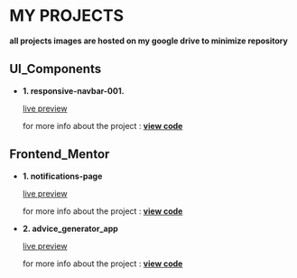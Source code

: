 # MY PROJECTS

**all projects images are hosted on my google drive to minimize repository**

## UI_Components

- **1. responsive-navbar-001.**

  [live preview](https://hassaneljebyly.github.io/projects/responsive-navbar-001/)

  for more info about the project : **[view code](https://github.com/hassaneljebyly/projects/tree/master/responsive-navbar-001)**

## Frontend_Mentor

- **1. notifications-page**

  [live preview](https://hassaneljebyly.github.io/projects/notifications_page/)

  for more info about the project : **[view code](https://github.com/hassaneljebyly/projects/tree/master/notifications_page)**

- **2. advice_generator_app**

  [live preview](https://hassaneljebyly.github.io/projects/advice_generator_app/)

  for more info about the project : **[view code](https://github.com/hassaneljebyly/projects/tree/master/advice_generator_app)**
